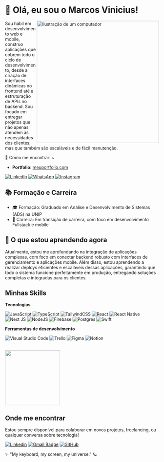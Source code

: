 
# 👋 Olá, eu sou o Marcos Vinicius!

<img src="https://raw.githubusercontent.com/MicaelliMedeiros/micaellimedeiros/master/image/computer-illustration.png" alt="ilustração de um computador" min-width="400px" max-width="400px" width="400px" align="right">

<p align="left"> 
  Sou hábil em desenvolvimento web e mobile, construo aplicações que cobrem todo o ciclo de desenvolvimento, desde a criação de 
  interfaces dinâmicas no frontend até a estruturação de APIs no backend. Sou focado em entregar projetos que não apenas atendem 
  às necessidades dos clientes, mas que também são escaláveis e de fácil manutenção.
<p align="left">
  💌 Como me encontrar: ⤵️
</p>

<p align="left">
    
  * **Portfolio**: [meuportfolio.com](https://portifolio-iota-ochre.vercel.app/)
  <a href="#" title="LinkedIn">
  <img src="https://img.shields.io/badge/-Linkedin-0e76a8?style=flat-square&logo=Linkedin&logoColor=white&link=https://www.linkedin.com/in/marcos-vinicus/" alt="LinkedIn"/></a>
  <a href="#" title="WhatsApp">
  <img src="https://img.shields.io/badge/-WhatsApp-25d366?style=flat-square&labelColor=25d366&logo=whatsapp&logoColor=white&link=https://api.whatsapp.com/send?phone=5511993005062&text=Ol%C3%A1" alt="WhatsApp"/></a>
  <a href="#" title="Instagram">
  <img src="https://img.shields.io/badge/-Instagram-DF0174?style=flat-square&labelColor=DF0174&logo=instagram&logoColor=white&link=https://www.instagram.com/marcos_vinisilva2/" alt="Instagram"/></a>

</p>


## 📚 Formação e Carreira

- 🎓 Formação: Graduado em Análise e Desenvolvimento de Sistemas (ADS) na UNIP
- 💼 Carreira: Em transição de carreira, com foco em desenvolvimento Fullstack e mobile

## 🌱 O que estou aprendendo agora

Atualmente, estou me aprofundando na integração de aplicações complexas, com foco em conectar backend robusto com interfaces de 
gerenciamento e aplicações mobile. Além disso, estou aprendendo a realizar deploys eficientes e escaláveis dessas aplicações, 
garantindo que todo o sistema funcione perfeitamente em produção, entregando soluções completas e integradas para os clientes.


## Minhas Skills

**Tecnologias**

![JavaScript](https://img.shields.io/badge/javascript-%23323330.svg?style=for-the-badge&logo=javascript&logoColor=%23F7DF1E)
![TypeScript](https://img.shields.io/badge/typescript-%23007ACC.svg?style=for-the-badge&logo=typescript&logoColor=white)
![TailwindCSS](https://img.shields.io/badge/tailwindcss-%2338B2AC.svg?style=for-the-badge&logo=tailwind-css&logoColor=white)
![React](https://img.shields.io/badge/react-%2320232a.svg?style=for-the-badge&logo=react&logoColor=%2361DAFB)
![React Native](https://img.shields.io/badge/react_native-%2320232a.svg?style=for-the-badge&logo=react&logoColor=%2361DAFB)
![Next JS](https://img.shields.io/badge/Next-black?style=for-the-badge&logo=next.js&logoColor=white)
![NodeJS](https://img.shields.io/badge/node.js-6DA55F?style=for-the-badge&logo=node.js&logoColor=white)
![Firebase](https://img.shields.io/badge/firebase-a08021?style=for-the-badge&logo=firebase&logoColor=ffcd34)
![Postgres](https://img.shields.io/badge/postgres-%23316192.svg?style=for-the-badge&logo=postgresql&logoColor=white)
![Swift](https://img.shields.io/badge/swift-F54A2A?style=for-the-badge&logo=swift&logoColor=white)


**Ferramentas de desenvolvimento**

![Visual Studio Code](https://img.shields.io/badge/Visual%20Studio%20Code-0078d7.svg?style=for-the-badge&logo=visual-studio-code&logoColor=white)
![Trello](https://img.shields.io/badge/Trello-%23026AA7.svg?style=for-the-badge&logo=Trello&logoColor=white)
![Figma](https://img.shields.io/badge/figma-%23F24E1E.svg?style=for-the-badge&logo=figma&logoColor=white)
![Notion](https://img.shields.io/badge/Notion-%23000000.svg?style=for-the-badge&logo=notion&logoColor=white)

<br/>
<a href="https://github.com/MarcosSantos-1" title="Perfil do Marcos">
  <img height="180em" src="https://github-readme-stats.vercel.app/api?username=MarcosSantos-1&theme=dark&show_icons=true" />
</a>

## Onde me encontrar

Estou sempre disponível para colaborar em novos projetos, freelancing, ou qualquer conversa sobre tecnologia! 

[![Linkedin](https://img.shields.io/badge/-Marcos_Vinicius-blue?style=flat-square&logo=Linkedin&logoColor=white&link=https://www.linkedin.com/in/marcos-vinicus/)](https://www.linkedin.com/in/marcos-vinicus/)
[![Gmail Badge](https://img.shields.io/badge/-marcosv.dev@outlook.com-006bed?style=flat-square&logo=Gmail&logoColor=white&link=mailto:marcosv.dev@outlook.com)](mailto:marcosv.dev@outlook.com)
[![GitHub](https://img.shields.io/github/followers/MarcosSantos-1?label=follow&style=social)](https://github.com/MarcosSantos-1)

✨ "My keyboard, my screen, my universe." 🪐
